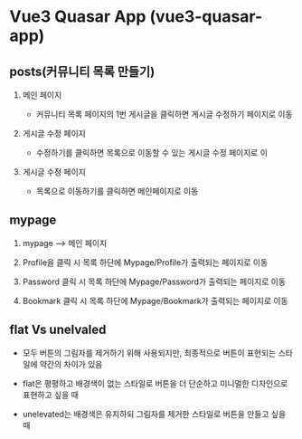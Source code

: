 # Vue3 Quasar App (vue3-quasar-app)

## posts(커뮤니티 목록 만들기)

1. 메인 페이지
 
   - 커뮤니티 목록 페이지의 1번 게시글을 클릭하면 게시글 수정하기 페이지로 이동

2. 게시글 수정 페이지

   - 수정하기를 클릭하면 목록으로 이동할 수 있는 게시글 수정 페이지로 이

3. 게시글 수정 페이지

   - 목록으로 이동하기를 클릭하면 메인페이지로 이동
  
## mypage

1. mypage --> 메인 페이지 

2. Profile을 클릭 시 목록 하단에 Mypage/Profile가 출력되는 페이지로 이동
  
3. Password 클릭 시 목록 하단에 Mypage/Password가 출력되는 페이지로 이동

4. Bookmark 클릭 시 목록 하단에 Mypage/Bookmark가 출력되는 페이지로 이동 

## flat Vs unelvaled

- 모두 버튼의 그림자를 제거하기 위해 사용되지만, 최종적으로 버튼이 표현되는 스타일에 약간의 차이가 있음

- flat은 평평하고 배경색이 없는 스타일로 버튼을 더 단순하고 미니멀한 디자인으로 표현하고 싶을 때

- unelevated는 배경색은 유지하되 그림자를 제거한 스타일로 버튼을 만들고 싶을 때
